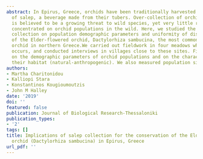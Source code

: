 ```yaml
---
abstract: In Epirus, Greece, orchids have been traditionally harvested for the production
  of salep, a beverage made from their tubers. Over-collection of orchids for salep
  is believed to be a growing threat to wild species, yet very little research has
  concentrated on orchid populations in the wild. Here, we studied the impact of salep
  collection on population demographic parameters and uniformity of distribution patterns
  of the Elder-flowered orchid, Dactylorhiza sambucina, the most commonly collected
  orchid in northern Greece.We carried out fieldwork in four meadows where salep harvesting
  occurs, and conducted interviews in villages close to these sites. Fieldwork focused
  on the demographic parameters of orchid populations and on the characteristics of
  their habitat (natural-anthropogenic). We also measured population size and …
authors:
- Martha Charitonidou
- Kalliopi Stara
- Konstantinos Kougioumoutzis
- John M Halley
date: '2019'
doi: ''
featured: false
publication: Journal of Biological Research-Thessaloniki
publication_types:
- '2'
tags: []
title: Implications of salep collection for the conservation of the Elder-flowered
  orchid (Dactylorhiza sambucina) in Epirus, Greece
url_pdf: ''
---
```


